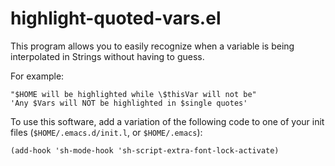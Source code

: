 # highlight-quoted-vars.el

This program allows you to easily recognize when a variable is being
interpolated in Strings without having to guess.

For example:

    "$HOME will be highlighted while \$thisVar will not be"
    'Any $Vars will NOT be highlighted in $single quotes'

To use this software, add a variation of the following code to one
of your init files (`$HOME/.emacs.d/init.l`, or `$HOME/.emacs`):

    (add-hook 'sh-mode-hook 'sh-script-extra-font-lock-activate)
